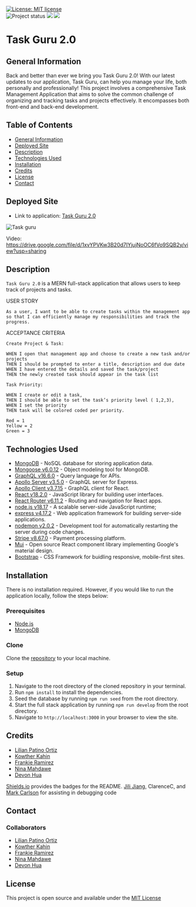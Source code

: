 [![License: MIT license](https://img.shields.io/badge/License-MIT_license-success)](https://opensource.org/licenses/MIT)  
![Project status](https://img.shields.io/badge/Status-Complete-success)
<img src="https://img.shields.io/github/last-commit/lilianpatinoortiz/the-winners" >
<img src="https://img.shields.io/github/languages/top/lilianpatinoortiz/the-winners"  />

# Task Guru 2.0

## General Information

Back and better than ever we bring you Task Guru 2.0! With our latest updates to our application, Task Guru, can help you manage your life, both personally and professionally!
This project involves a comprehensive Task Management Application that aims to solve the common challenge of organizing and tracking tasks and projects effectively. It encompasses both front-end and back-end development.

## Table of Contents

- [General Information](#general-information)
- [Deployed Site](#deployed-site)
- [Description](#description)
- [Technologies Used](#technologies-used)
- [Installation](#installation)
- [Credits](#credits)
- [License](#license)
- [Contact](#contact)

## Deployed Site

- Link to application: [Task Guru 2.0](https://shielded-thicket-49496-3fa79d1c89ee.herokuapp.com/)

![Task guru](images/project3.gif)

Video: https://drive.google.com/file/d/1xvYPVKw3B20d7IYjujNoOC6fVo9SQB2y/view?usp=sharing

## Description

`Task Guru 2.0` is a MERN full-stack application that allows users to keep track of projects and tasks.

USER STORY

```
As a user, I want to be able to create tasks within the management app so that I can efficiently manage my responsibilities and track the progress.
```

ACCEPTANCE CRITERIA

```
Create Project & Task:

WHEN I open that management app and choose to create a new task and/or projects
THEN I should be prompted to enter a title, description and due date
WHEN I have entered the details and saved the task/project
THEN the newly created task should appear in the task list

Task Priority:

WHEN I create or edit a task,
THEN I should be able to set the task’s priority level ( 1,2,3),
WHEN I set the priority
THEN task will be colored coded per priority.

Red = 1
Yellow = 2
Green = 3

```

## Technologies Used

- [MongoDB](https://www.mongodb.com/) - NoSQL database for storing application data.
- [Mongoose v6.0.12](https://www.npmjs.com/package/mongoose) - Object modeling tool for MongoDB.
- [GraphQL v16.6.0](https://www.npmjs.com/package/graphql) - Query language for APIs.
- [Apollo Server v3.5.0](https://www.npmjs.com/package/apollo-server-express) - GraphQL server for Express.
- [Apollo Client v3.7.15](https://www.npmjs.com/package/apollo-client) - GraphQL client for React.
- [React v18.2.0](https://reactjs.org/) - JavaScript library for building user interfaces.
- [React Router v6.11.2](https://www.npmjs.com/package/react-router) - Routing and navigation for React apps.
- [node.js v18.17](https://nodejs.org/en) - A scalable server-side JavaScript runtime;
- [express v4.17.2](https://www.npmjs.com/package/express) - Web application framework for building server-side applications.
- [nodemon v2.0.2](https://www.npmjs.com/package/nodemon) - Development tool for automatically restarting the server during code changes.
- [Stripe v8.67.0](https://www.npmjs.com/package/stripe) - Payment processing platform.
- [Mui](https://mui.com/) -
  Open source React component library implementing Google's material design.
- [Bootstrap](https://getbootstrap.com/) -
  CSS Framework for buidling responsive, mobile-first sites.

## Installation

There is no installation required. However, if you would like to run the application locally, follow the steps below:

### Prerequisites

- [Node.js](https://nodejs.org/en/)
- [MongoDB](https://www.mongodb.com/try/download/community)

### Clone

Clone the [repository](https://github.com/lilianpatinoortiz/the-winners) to your local machine.

### Setup

1. Navigate to the root directory of the cloned repository in your terminal.
2. Run `npm install` to install the dependencies.
3. Seed the database by running `npm run seed` from the root directory.
4. Start the full stack application by running `npm run develop` from the root directory.
5. Navigate to `http://localhost:3000` in your browser to view the site.

## Credits

- [Lilian Patino Ortiz](https://github.com/lilianpatinoortiz)
- [Kowther Kahin](https://github.com/Kowther7)
- [Frankie Ramirez](https://github.com/Frankieramirez72)
- [Nina Mahdawe](https://github.com/Ninamahdawe)
- [Devon Hua](https://github.com/devonforyou)

[Shields.io](https://shields.io/) provides the badges for the README.
[Jili Jiang](https://github.com/JiliJiang), ClarenceC, and [Mark Carlson](https://github.com/mark-carlson) for assisting in debugging code

## Contact

### Collaborators

- [Lilian Patino Ortiz](https://github.com/lilianpatinoortiz)
- [Kowther Kahin](https://github.com/Kowther7)
- [Frankie Ramirez](https://github.com/Frankieramirez72)
- [Nina Mahdawe](https://github.com/Ninamahdawe)
- [Devon Hua](https://github.com/devonforyou)

## License

This project is open source and available under the [MIT License](./LICENSE)
